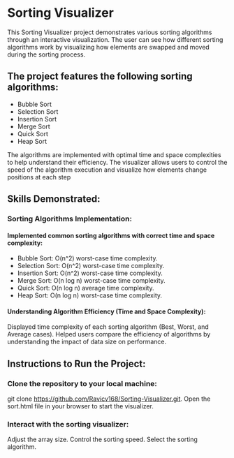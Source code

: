 # Sorting Visualizer
This Sorting Visualizer project demonstrates various sorting algorithms through an interactive visualization. The user can see how different sorting algorithms work by visualizing how elements are swapped and moved during the sorting process.

## The project features the following sorting algorithms:

  - Bubble Sort
  - Selection Sort
  - Insertion Sort
  - Merge Sort
  - Quick Sort
  - Heap Sort

The algorithms are implemented with optimal time and space complexities to help understand their efficiency. The visualizer allows users to control the speed of the algorithm execution and visualize how elements change positions at each step

## Skills Demonstrated:
### Sorting Algorithms Implementation:

#### Implemented common sorting algorithms with correct time and space complexity:
  - Bubble Sort: O(n^2) worst-case time complexity.
  - Selection Sort: O(n^2) worst-case time complexity.
  - Insertion Sort: O(n^2) worst-case time complexity.
  - Merge Sort: O(n log n) worst-case time complexity.
  - Quick Sort: O(n log n) average time complexity.
  - Heap Sort: O(n log n) worst-case time complexity.

#### Understanding Algorithm Efficiency (Time and Space Complexity):
Displayed time complexity of each sorting algorithm (Best, Worst, and Average cases).
Helped users compare the efficiency of algorithms by understanding the impact of data size on performance.

## Instructions to Run the Project:
### Clone the repository to your local machine:
git clone https://github.com/Ravicv168/Sorting-Visualizer.git.
Open the sort.html file in your browser to start the visualizer.

### Interact with the sorting visualizer:
Adjust the array size.
Control the sorting speed.
Select the sorting algorithm.
